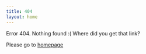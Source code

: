 ```yaml
---
title: 404
layout: home
---
```


Error 404. Nothing found :( Where did you get that link?

Please go to [homepage](/) 


